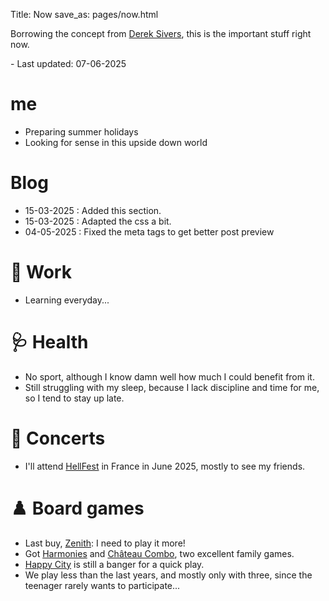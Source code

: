 Title: Now
save_as: pages/now.html

Borrowing the concept from [Derek Sivers](https://nownownow.com/about), this is the important stuff right now.

\- Last updated: 07-06-2025

# me

* Preparing summer holidays
* Looking for sense in this upside down world

# Blog

* 15-03-2025 : Added this section.
* 15-03-2025 : Adapted the css a bit.
* 04-05-2025 : Fixed the meta tags to get better post preview

# 💼 Work

* Learning everyday...

# 🩺 Health

* No sport, although I know damn well how much I could benefit from it.
* Still struggling with my sleep, because I lack discipline and time for me, so I tend to stay up late.

# 🎵 Concerts

* I'll attend [HellFest](https://hellfest.fr/) in France in June 2025, mostly to see my friends.

# ♟️ Board games

* Last buy, [Zenith](https://boardgamegeek.com/boardgame/424219/zenith): I need to play it more!
* Got [Harmonies](https://boardgamegeek.com/boardgame/414317/harmonies) and [Château Combo](https://boardgamegeek.com/boardgame/416851/castle-combo), two excellent family games.
* [Happy City](https://boardgamegeek.com/boardgame/319793/happy-city) is still a banger for a quick play.
* We play less than the last years, and mostly only with three, since the teenager rarely wants to participate...
